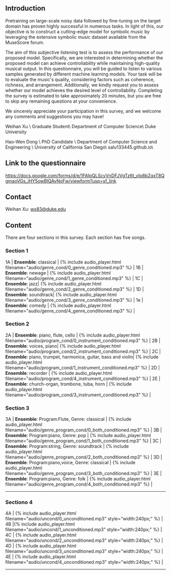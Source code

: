 
## Introduction
Pretraining on large-scale noisy data followed by fine-tuning on the target domain has proven highly successful in numerous tasks. In light of this, our objective is to construct a cutting-edge model for symbolic music by leveraging the extensive symbolic music dataset available from the MuseScore forum.

The aim of this subjective listening test is to assess the performance of our proposed model. Specifically, we are interested in determining whether the proposed model can achieve controllability while maintaining high-quality musical output. In this questionnaire, you will be guided to listen to various samples generated by different machine learning models. Your task will be to evaluate the music's quality, considering factors such as coherence, richness, and arrangement. Additionally, we kindly request you to assess whether our model achieves the desired level of controllability. Completing the survey is estimated to take approximately 20 minutes, but you are free to skip any remaining questions at your convenience.

We sincerely appreciate your participation in this survey, and we welcome any comments and suggestions you may have!

Weihan Xu \\
Graduate Student\\
Department of Computer Science\\
Duke University

Hao-Wen Dong \\
PhD Candidate \\
Department of Computer Science and Engineering \\
University of California San Diego\\
salu133445.github.io\\

## Link to the questionnaire
<https://docs.google.com/forms/d/e/1FAIpQLScyVnDFJVgTz6t_vIp8bZqxT8QgmaoVGs_iHY5owBlQAvNoFw/viewform?usp=sf_link>

## Contact
Weihan Xu: wx83@duke.edu
## Content

There are four sections in this survey. Each section has five songs.

### Section 1

<div class="table-wrapper" markdown="block">

1A | __Ensemble__: classical | {% include audio_player.html filename="audio/genre_cond/0_genre_conditioned.mp3" %} |
1B | __Ensemble__: newage | {% include audio_player.html filename="audio/genre_cond/1_genre_conditioned.mp3" %} |
1C | __Ensemble__: jazz| {% include audio_player.html filename="audio/genre_cond/2_genre_conditioned.mp3" %} |
1D | __Ensemble__: soundtrack| {% include audio_player.html filename="audio/genre_cond/3_genre_conditioned.mp3" %} |
1e | __Ensemble__: comedy | {% include audio_player.html filename="audio/genre_cond/4_genre_conditioned.mp3" %} |



</div>

### Section 2



<div class="table-wrapper" markdown="block">

2A | __Ensemble__: piano, flute, cello | {% include audio_player.html filename="audio/program_cond/0_instrument_conditioned.mp3" %} |
2B | __Ensemble__:  voices, piano| {% include audio_player.html filename="audio/program_cond/2_instrument_conditioned.mp3" %} |
2C | __Ensemble__: piano, trumpet, harmonica, guitar, bass and violin| {% include audio_player.html filename="audio/program_cond/1_instrument_conditioned.mp3" %} |
2D | __Ensemble__: recorder | {% include audio_player.html filename="audio/program_cond/4_instrument_conditioned.mp3" %} |
2E | __Ensemble__: church-organ, trombone, tuba, horn | {% include audio_player.html filename="audio/program_cond/3_instrument_conditioned.mp3" %} |

</div>

### Section 3


<div class="table-wrapper" markdown="block">

3A | __Ensemble__: Program:Flute, Genre: classical | {% include audio_player.html filename="audio/genre_program_cond/0_both_conditioned.mp3" %} |
3B | __Ensemble__: Program:piano, Genre: pop | {% include audio_player.html filename="audio/genre_program_cond/1_both_conditioned.mp3" %} |
3C | __Ensemble__: Program:string, Genre: soundtrack | {% include audio_player.html filename="audio/genre_program_cond/2_both_conditioned.mp3" %} |
3D | __Ensemble__: Program:piano,voice, Genre: classical | {% include audio_player.html filename="audio/genre_program_cond/3_both_conditioned.mp3" %} |
3E | __Ensemble__: Program:piano, Genre: folk | {% include audio_player.html filename="audio/genre_program_cond/4_both_conditioned.mp3" %} |

</div>

---

### Sectiono 4 

<div class="table-wrapper" markdown="block">
4A | {% include audio_player.html filename="audio/uncond/0_unconditioned.mp3" style="width:240px;" %} | 
4B |{% include audio_player.html filename="audio/uncond/1_unconditioned.mp3" style="width:240px;" %} | 
4C | {% include audio_player.html filename="audio/uncond/2_unconditioned.mp3" style="width:240px;" %} | 
4D | {% include audio_player.html filename="audio/uncond/3_unconditioned.mp3" style="width:240px;" %} | 
4E | {% include audio_player.html filename="audio/uncond/4_unconditioned.mp3" style="width:240px;" %} |

</div>

---


